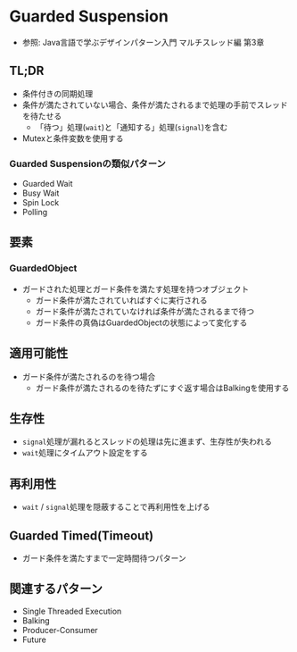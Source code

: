 # Guarded Suspension
- 参照: Java言語で学ぶデザインパターン入門 マルチスレッド編 第3章

## TL;DR
- 条件付きの同期処理
- 条件が満たされていない場合、条件が満たされるまで処理の手前でスレッドを待たせる
  - 「待つ」処理(`wait`)と「通知する」処理(`signal`)を含む
- Mutexと条件変数を使用する

### Guarded Suspensionの類似パターン
- Guarded Wait
- Busy Wait
- Spin Lock
- Polling

## 要素
### GuardedObject
- ガードされた処理とガード条件を満たす処理を持つオブジェクト
  - ガード条件が満たされていればすぐに実行される
  - ガード条件が満たされていなければ条件が満たされるまで待つ
  - ガード条件の真偽はGuardedObjectの状態によって変化する

## 適用可能性
- ガード条件が満たされるのを待つ場合
  - ガード条件が満たされるのを待たずにすぐ返す場合はBalkingを使用する

## 生存性
- `signal`処理が漏れるとスレッドの処理は先に進まず、生存性が失われる
- `wait`処理にタイムアウト設定をする

## 再利用性
- `wait` / `signal`処理を隠蔽することで再利用性を上げる

## Guarded Timed(Timeout)
- ガード条件を満たすまで一定時間待つパターン

## 関連するパターン
- Single Threaded Execution
- Balking
- Producer-Consumer
- Future
